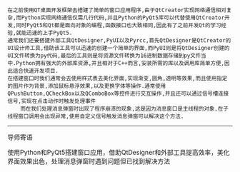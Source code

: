 	在之前使用QT桌面开发框架去搭建了简单的窗口应用程序,由于QtCreator实现网络通信相对复杂,而Python实现网络通信仅需几行代码,并且Python的PyQt5库可以代替使用QtCreator开发,同时PyQt5和Qt都是面向对象的编程,函数接口也大致相同,因此有了之前开发Qt的学习经验,就能迅速的上手PyQt5.
	通常我们还要搭建外部工具QtDesigner,PyUI以及Pyrcc,首先QtDesigner是QtCreator的UI设计师工具,借助该工具可以迅速的创建一个简单的界面,而PyUI则是将QtDesigner创建的UI文件转换为py代码,最后的工具则是将资源文件转换为16进制数据存储到py文件当中.Python拥有强大的外部库资源,并且相对于C++而言,安装所需的库以及调用库简单方便,因此适合快速开发项目.
	在搭建窗口时我们通常会去使用样式表去美化界面,实现渐变,圆角,透明等效果,而且使用指定的图片作为背景,添加鼠标悬浮效果,以及更换字体等操作.通常使用QPushButton,QCheckBox以及QComboBox等控件进行交互操作,并且还可以通过信号槽连接信号,实现在点击动作时触发处理事件
		而在我们处理消息弹窗时出现了程序崩溃的现象,这是因为消息窗口是主线程的对象,在子线程窗口调用会出现异常,使用自定义信号触发消息弹窗可以解决这个方法.

---
导师寄语
  
使用Python和PyQt5搭建窗口应用，借助QtDesigner和外部工具提高效率，美化界面效果出色，处理消息弹窗时遇到问题但已找到解决方法
